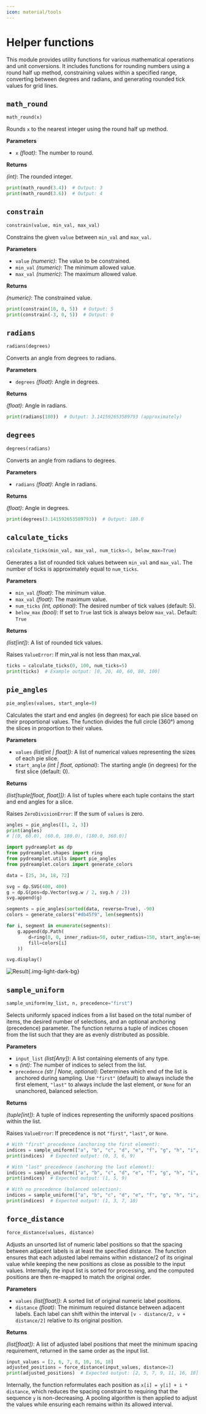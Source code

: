```yaml
---
icon: material/tools
---
```


# Helper functions

This module provides utility functions for various mathematical operations and unit conversions. It includes functions for rounding numbers using a round half up method, constraining values within a specified range, converting between degrees and radians, and generating rounded tick values for grid lines.

## <span class="func"></span>`math_round`

```py
math_round(x)
```

Rounds `x` to the nearest integer using the round half up method.

<span class="param">**Parameters**</span>

- `x` *(float)*: The number to round.

<span class="returns">**Returns**</span>

*(int)*: The rounded integer.

```py
print(math_round(3.4))  # Output: 3
print(math_round(3.6))  # Output: 4
```

## <span class="func"></span>`constrain`

```py
constrain(value, min_val, max_val)
```

Constrains the given `value` between `min_val` and `max_val`.

<span class="param">**Parameters**</span>

- `value` *(numeric)*: The value to be constrained.
- `min_val` *(numeric)*: The minimum allowed value.
- `max_val` *(numeric)*: The maximum allowed value.

<span class="returns">**Returns**</span>

*(numeric)*: The constrained value.

```py
print(constrain(10, 0, 5))  # Output: 5
print(constrain(-3, 0, 5))  # Output: 0
```

## <span class="func"></span>`radians`

```py
radians(degrees)
```

Converts an angle from degrees to radians.

<span class="param">**Parameters**</span>

- `degrees` *(float)*: Angle in degrees.

<span class="returns">**Returns**</span>

*(float)*: Angle in radians.

```py
print(radians(180))  # Output: 3.141592653589793 (approximately)
```

## <span class="func"></span>`degrees`

```py
degrees(radians)
```

Converts an angle from radians to degrees.

<span class="param">**Parameters**</span>

- `radians` *(float)*: Angle in radians.

<span class="returns">**Returns**</span>

*(float)*: Angle in degrees.

```py
print(degrees(3.141592653589793))  # Output: 180.0
```

## <span class="func"></span>`calculate_ticks`

```py
calculate_ticks(min_val, max_val, num_ticks=5, below_max=True)
```

Generates a list of rounded tick values between `min_val` and `max_val`. The number of ticks is approximately equal to `num_ticks`.

<span class="param">**Parameters**</span>

- `min_val` *(float)*: The minimum value.
- `max_val` *(float)*: The maximum value.
- `num_ticks` *(int, optional)*: The desired number of tick values (default: 5).
- `below_max` *(bool)*: If set to `True` last tick is always below `max_val`. Default: `True`

<span class="returns">**Returns**</span>

*(list[int])*: A list of rounded tick values.

Raises `ValueError`: If min_val is not less than max_val.

```py
ticks = calculate_ticks(0, 100, num_ticks=5)
print(ticks)  # Example output: [0, 20, 40, 60, 80, 100]
```

## <span class="func"></span>`pie_angles`

```py
pie_angles(values, start_angle=0)
```

Calculates the start and end angles (in degrees) for each pie slice based on their proportional values. The function divides the full circle (360°) among the slices in proportion to their values.

<span class="param">**Parameters**</span>

- `values` *(list[int | float])*: A list of numerical values representing the sizes of each pie slice.
- `start_angle` *(int | float, optional)*: The starting angle (in degrees) for the first slice (default: 0).

<span class="returns">**Returns**</span>

*(list[tuple[float, float]])*: A list of tuples where each tuple contains the start and end angles for a slice.

Raises `ZeroDivisionError`: If the sum of `values` is zero.

```py
angles = pie_angles([1, 2, 3])
print(angles)  
# [(0, 60.0), (60.0, 180.0), (180.0, 360.0)]
```

```py title="Usage example"
import pydreamplet as dp
from pydreamplet.shapes import ring
from pydreamplet.utils import pie_angles
from pydreamplet.colors import generate_colors

data = [25, 34, 18, 72]

svg = dp.SVG(400, 400)
g = dp.G(pos=dp.Vector(svg.w / 2, svg.h / 2))
svg.append(g)

segments = pie_angles(sorted(data, reverse=True), -90)
colors = generate_colors("#db45f9", len(segments))

for i, segment in enumerate(segments):
    g.append(dp.Path(
        d=ring(0, 0, inner_radius=50, outer_radius=150, start_angle=segment[0], end_angle=segment[1]),
        fill=colors[i]
    ))

svg.display()
```

![Result](assets/pie_chart.svg){.img-light-dark-bg}

## <span class="func"></span>`sample_uniform`

```py
sample_uniform(my_list, n, precedence="first")
```

Selects uniformly spaced indices from a list based on the total number of items, the desired number of selections, and an optional anchoring (precedence) parameter. The function returns a tuple of indices chosen from the list such that they are as evenly distributed as possible.

<span class="param">**Parameters**</span>

- `input_list` *(list[Any])*: A list containing elements of any type.
- `n` *(int)*: The number of indices to select from the list.
- `precedence` *(str | None, optional)*: Determines which end of the list is anchored during sampling. Use `"first"` (default) to always include the first element, `"last"` to always include the last element, or `None` for an unanchored, balanced selection.

<span class="returns">**Returns**</span>

*(tuple[int])*: A tuple of indices representing the uniformly spaced positions within the list.

Raises `ValueError`: If precedence is not `"first"`, `"last"`, or `None`.

```py
# With "first" precedence (anchoring the first element):
indices = sample_uniform(["a", "b", "c", "d", "e", "f", "g", "h", "i", "j"], n=4, precedence="first")
print(indices)  # Expected output: (0, 3, 6, 9)

# With "last" precedence (anchoring the last element):
indices = sample_uniform(["a", "b", "c", "d", "e", "f", "g", "h", "i", "j"], n=3, precedence="last")
print(indices)  # Expected output: (1, 5, 9)

# With no precedence (balanced selection):
indices = sample_uniform(["a", "b", "c", "d", "e", "f", "g", "h", "i", "j", "k", "l"], n=4, precedence=None)
print(indices)  # Expected output: (1, 3, 7, 10)
```

## <span class="func"></span>`force_distance`

```py
force_distance(values, distance)
```

Adjusts an unsorted list of numeric label positions so that the spacing between adjacent labels is at least the specified distance. The function ensures that each adjusted label remains within ±distance/2 of its original value while keeping the new positions as close as possible to the input values. Internally, the input list is sorted for processing, and the computed positions are then re-mapped to match the original order.

<span class="param">**Parameters**</span>

- `values` *(list[float])*: A sorted list of original numeric label positions.
- `distance` *(float)*: The minimum required distance between adjacent labels. Each label can shift within the interval `[v - distance/2, v + distance/2]` relative to its original position.

<span class="returns">**Returns**</span>

*(list[float])*: A list of adjusted label positions that meet the minimum spacing requirement, returned in the same order as the input list.

```py
input_values = [2, 6, 7, 8, 10, 16, 18]
adjusted_positions = force_distance(input_values, distance=2)
print(adjusted_positions)  # Expected output: [2, 5, 7, 9, 11, 16, 18]
```

Internally, the function reformulates each position as `x[i] = y[i] + i * distance`, which reduces the spacing constraint to requiring that the sequence `y` is non-decreasing. A pooling algorithm is then applied to adjust the values while ensuring each remains within its allowed interval.
